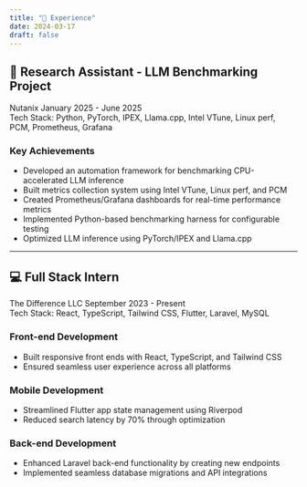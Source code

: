 ```yaml
---
title: "💼 Experience"
date: 2024-03-17
draft: false
---
```


## 🔬 Research Assistant - LLM Benchmarking Project
<div class="company-info">
  <span class="company-name">Nutanix</span>
  <span class="duration">January 2025 - June 2025</span>
</div>

<div class="tech-box">
  <div class="tech-stack">
    <span class="neon-text">Tech Stack:</span> Python, PyTorch, IPEX, Llama.cpp, Intel VTune, Linux perf, PCM, Prometheus, Grafana
  </div>
</div>

### Key Achievements
* Developed an automation framework for benchmarking CPU-accelerated LLM inference
* Built metrics collection system using Intel VTune, Linux perf, and PCM
* Created Prometheus/Grafana dashboards for real-time performance metrics
* Implemented Python-based benchmarking harness for configurable testing
* Optimized LLM inference using PyTorch/IPEX and Llama.cpp

---

## 💻 Full Stack Intern
<div class="company-info">
  <span class="company-name">The Difference LLC</span>
  <span class="duration">September 2023 - Present</span>
</div>

<div class="tech-box">
  <div class="tech-stack">
    <span class="neon-text">Tech Stack:</span> React, TypeScript, Tailwind CSS, Flutter, Laravel, MySQL
  </div>
</div>

### Front-end Development
* Built responsive front ends with React, TypeScript, and Tailwind CSS
* Ensured seamless user experience across all platforms

### Mobile Development
* Streamlined Flutter app state management using Riverpod
* Reduced search latency by 70% through optimization

### Back-end Development
* Enhanced Laravel back-end functionality by creating new endpoints
* Implemented seamless database migrations and API integrations 
